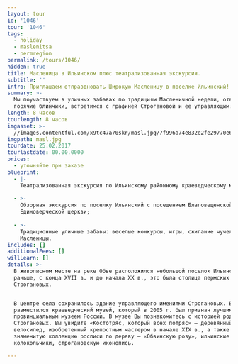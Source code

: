 ```yaml
---
layout: tour
id: '1046'
tour: '1046'
tags:
  - holiday
  - maslenitsa
  - permregion
permalink: /tours/1046/
hidden: true
title: Масленица в Ильинском плюс театрализованная экскурсия.
subtitle: ''
intro: Приглашаем отпраздновать Широкую Масленицу в поселке Ильинский!
summary: >-
  Мы поучаствуем в уличных забавах по традициям Масленичной недели, отведаем
  горячие блинчики, встретимся с графиней Строгановой и ее управляющим.
length: 8 часов
tourlength: 8 часов
imgasset: >-
  //images.contentful.com/x9tc47a70skr/masl.jpg/7f996a74e832e2fe29770e6af9d0595c/masl.jpg
imgpath: masl.jpg
tourdate: 25.02.2017
tourlastdate: 00.00.0000
prices:
  - уточняйте при заказе
blueprint:
  - |-
    Театрализованная экскурсия по Ильинскому районному краеведческому музею;
     
  - >-
    Обзорная экскурсия по поселку Ильинский с посещением Благовещенской
    Единоверческой церкви;
     
  - >-
    Традиционные уличные забавы: веселые конкурсы, игры, сжигание чучела
    Масленицы.
includes: []
additionalFees: []
willLearn: []
details: >-
  В живописном месте на реке Обве расположился небольшой поселок Ильинский. А
  раньше, с конца XVII в. и до начала XX в., это была столица пермских владений
  Строгановых.


  В центре села сохранилось здание управляющего имениями Строгановых. Внутри
  разместился краеведческий музей, который в 2005 г. был признан лучшим
  провинциальным музеем России. В музее Вы познакомитесь с историей рода
  Строгановых. Вы увидите «Костотряс, который всех потряс» – деревянный
  велосипед, изобретенный крепостным мастером в начале XIX в., а также
  знаменитую коллекцию росписи по дереву — «Обвинскую розу», ильинские
  колокольчики, строгановскую иконопись.

---
```

